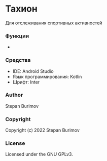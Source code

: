 # Тахион
Для отслеживания спортивных активностей

### Функции
*

### Средства
* IDE: Android Studio
* Язык программирования: Kotlin
* Шрифт: Inter

### Author

Stepan Burimov

### Copyright

Copyright (c) 2022 Stepan Burimov

### License

Licensed under the GNU GPLv3.